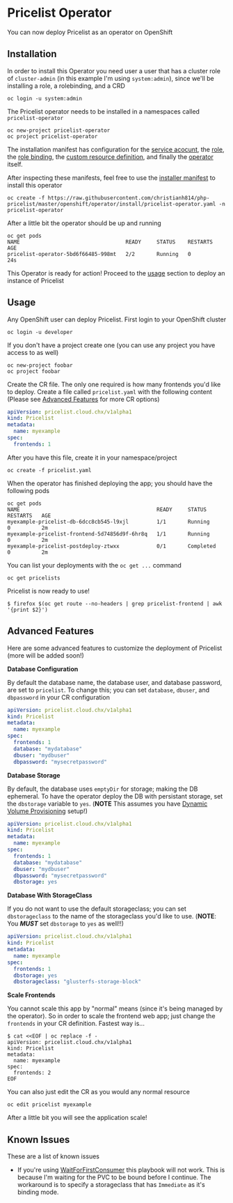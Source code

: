 # Pricelist Operator

You can now deploy Pricelist as an operator on OpenShift

## Installation

In order to install this Operator you need user a user that has a cluster role of `cluster-admin` (in this example I'm using `system:admin`), since we'll be installing a role, a rolebinding, and a CRD

```
oc login -u system:admin
```

The Pricelist operator needs to be installed in a namespaces called `pricelist-operator`

```
oc new-project pricelist-operator
oc project pricelist-operator
```

The installation manifest has configuration for the [service acocunt](pricelist-operator/deploy/service_account.yaml), the [role](pricelist-operator/deploy/role.yaml), the [role binding](pricelist-operator/deploy/role_binding.yaml), the [custom resource definition](pricelist-operator/crds/pricelist.cloud.chx_v1alpha1_pricelist_cr.yaml), and finally the [operator](pricelist-operator/deploy/operator.yaml) itself. 

After inspecting these manifests, feel free to use the [installer manifest](install/pricelist-operator.yaml) to install this operator

```
oc create -f https://raw.githubusercontent.com/christianh814/php-pricelist/master/openshift/operator/install/pricelist-operator.yaml -n pricelist-operator
```

After a little bit the operator should be up and running

```
oc get pods
NAME                                  READY     STATUS    RESTARTS   AGE
pricelist-operator-5bd6f66485-998mt   2/2       Running   0          24s
```

This Operator is ready for action! Proceed to the [usage](#usage) section to deploy an instance of Pricelist

## Usage

Any OpenShift user can deploy Pricelist. First login to your OpenShift cluster

```
oc login -u developer
```

If you don't have a project create one (you can use any project you have access to as well)

```
oc new-project foobar
oc project foobar
```

Create the CR file. The only one required is how many frontends you'd like to deploy. Create a file called `pricelist.yaml` with the following content (Please see [Advanced Features](#advanced-features) for more CR options)

```yaml
apiVersion: pricelist.cloud.chx/v1alpha1
kind: Pricelist
metadata:
  name: myexample
spec:
  frontends: 1
```

After you have this file, create it in your namespace/project

```
oc create -f pricelist.yaml
```

When the operator has finished deploying the app; you should have the following pods

```
oc get pods
NAME                                            READY     STATUS      RESTARTS   AGE
myexample-pricelist-db-6dcc8cb545-l9xjl         1/1       Running     0          2m
myexample-pricelist-frontend-5d74856d9f-6hr8q   1/1       Running     0          2m
myexample-pricelist-postdeploy-ztwxx            0/1       Completed   0          2m
```

You can list your deployments with the `oc get ...` command

```
oc get pricelists
```

Pricelist is now ready to use! 

```
$ firefox $(oc get route --no-headers | grep pricelist-frontend | awk '{print $2}')
```

## Advanced Features

Here are some advanced features to customize the deployment of Pricelist (more will be added soon!)

__Database Configuration__

By default the database name, the database user, and database password, are set to `pricelist`. To change this; you can set `database`, `dbuser`, and `dbpassword` in your CR configuration


```yaml
apiVersion: pricelist.cloud.chx/v1alpha1
kind: Pricelist
metadata:
  name: myexample
spec:
  frontends: 1
  database: "mydatabase"
  dbuser: "mydbuser"
  dbpassword: "mysecretpassword"
```

__Database Storage__

By default, the database uses `emptyDir` for storage; making the DB ephemeral. To have the operator deploy the DB with persistant storage, set the `dbstorage` variable to `yes`. (**NOTE** This assumes you have [Dynamic Volume Provisioning](https://kubernetes.io/docs/concepts/storage/dynamic-provisioning/) setup!)

```yaml
apiVersion: pricelist.cloud.chx/v1alpha1
kind: Pricelist
metadata:
  name: myexample
spec:
  frontends: 1
  database: "mydatabase"
  dbuser: "mydbuser"
  dbpassword: "mysecretpassword"
  dbstorage: yes
```

__Database With StorageClass__

If you do not want to use the default storageclass; you can set `dbstorageclass` to the name of the storageclass you'd like to use. (**NOTE**: You ___**MUST**___ set `dbstorage` to `yes` as well!!)

```yaml
apiVersion: pricelist.cloud.chx/v1alpha1
kind: Pricelist
metadata:
  name: myexample
spec:
  frontends: 1
  dbstorage: yes
  dbstorageclass: "glusterfs-storage-block"
```

__Scale Frontends__

You cannot scale this app by "normal" means (since it's being managed by the operator). So in order to scale the frontend web app; just change the `frontends` in your CR definition. Fastest way is...

```
$ cat <<EOF | oc replace -f -
apiVersion: pricelist.cloud.chx/v1alpha1
kind: Pricelist
metadata:
  name: myexample
spec:
  frontends: 2
EOF
```

You can also just edit the CR as you would any normal resource

```
oc edit pricelist myexample
```

After a little bit you will see the application scale!

## Known Issues

These are a list of known issues

* If you're using [WaitForFirstConsumer](https://kubernetes.io/docs/concepts/storage/storage-classes/#volume-binding-mode) this playbook will not work. This is because I'm waiting for the PVC to be bound before I continue. The workaround is to specify a storageclass that has `Immediate` as it's binding mode.

